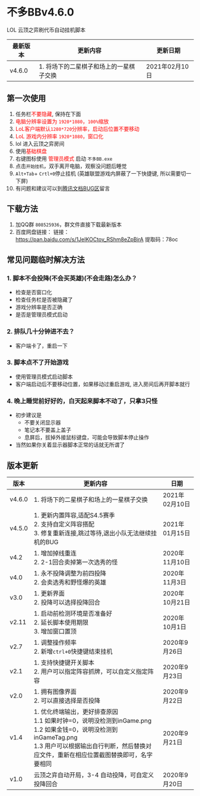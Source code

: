 # 不多BBv4.6.0

 LOL 云顶之弈刷代币自动挂机脚本

| 最新版本 | 更新内容                                | 更新日期       |
| -------- | --------------------------------------- | -------------- |
| v4.6.0   | 1. 将场下的二星棋子和场上的一星棋子交换 | 2021年02月10日 |


## 第一次使用

1. 任务栏<font color=#FF0000>不要隐藏</font>, 保持在下面
2. <font color=#FF0000>电脑分辨率设置为 `1920*1080`，`100%`缩放</font> 
3. <font color=#FF0000>LoL客户端默认`1280*720`分辨率，启动后位置不要移动</font>
4. <font color=#FF0000>LoL 游戏内分辨率 `1920*1080`，窗口化</font>
5. lol 进入云顶之弈房间
6. 使用<font color=#FF0000>基础棋盘</font>
7. 右键图标使用 <font color=#FF0000>管理员模式 </font> 启动 `不多BB.exe`
8. 点击`开始挂机`，双手离开电脑，观察没问题后睡觉
9. `Alt+Tab`+ `Crtl+0`停止挂机   (英雄联盟游戏内屏蔽了一下快捷键, 所以需要切一下屏)
10. 有问题和建议可以到[腾讯文档BUG区](https://docs.qq.com/sheet/DSklsY0hZRmhycmJt?groupUin=IJjUw0eVIFNAuHRUyb66pQ%253D%253D&tab=BB08J2)留言

## 下载方法

1. 加QQ群 `808525936`，群文件直接下载最新版本
2. 百度网盘链接：
   链接：https://pan.baidu.com/s/1JeIKOCtov_RShm8eZpBirA 
   提取码：78oc 

##  常见问题临时解决方法

### 1. 脚本不会投降(不会买英雄)(不会走路)怎么办？

- 检查是否窗口化
- 检查任务栏是否被隐藏了
- 游戏分辨率是否正确
- 是否是管理员模式启动

### 2. 排队几十分钟进不去？

- 客户端卡了，重启一下

### 3. 脚本点不了开始游戏

- 使用管理员模式启动脚本
- 客户端启动后不要移动位置，如果移动过重启游戏, 进入房间后再开脚本就行

### 4. 晚上睡觉前好好的，白天起来脚本不动了，只拿3只怪

- 初步建议是
  - 不要关闭显示器
  - 笔记本不要盖上盖子
  - 息屏后，拔掉外接鼠标键盘，可能会导致脚本停止操作
- 当然如果你关着显示器脚本正常的话就无所谓了

## 版本更新

| 版本   | 更新内容                                                     | 日期           |
| ------ | ------------------------------------------------------------ | -------------- |
| v4.6.0 | 1. 将场下的二星棋子和场上的一星棋子交换                      | 2021年02月10日 |
| v4.5.0 | 1. 更新内置阵容,适配S4.5赛季<br />2. 支持自定义阵容搭配<br/>3. 修复重新连接,跳过等待,退出小队无法继续挂机的BUG<br/> | 2021年01月15日 |
| v4.2   | 1. 增加掉线重连<br />2. 2-1回合卖掉第一次选秀的怪            | 2020年11月10日 |
| v4.0   | 1. 永不投降调整为前四投降<br />2. 会卖选秀和野怪爆的英雄     | 2020年11月3日  |
| v3.0   | 1. 更新界面<br />2. 投降可以选择投降回合                     | 2020年10月21日 |
| v2.11  | 1. 启动前检测环境是否准备好<br />2. 延长脚本使用期限<br />3. 增加窗口置顶 | 2020年10月1日  |
| v2.7   | 1. 调整操作频率<br />2. 新增`ctrl+0`快捷键结束挂机           | 2020年9月26日  |
| v2.1   | 1. 支持快捷键开关脚本<br />2. 用户可以指定阵容抓牌，可以自定义指定阵容 | 2020年9月23日  |
| v2.0   | 1. 拥有图像界面<br />2. 可以直接选择是否投降                 | 2020年9月22日  |
| v1.4   | 1. 优化终端输出，更好排查原因  <br />1.1 如果时钟=0，说明没检测到inGame.png  <br/>1.2 如果金钱=0，说明没检测到inGameTag.png  <br/>1.3 用户可以根据输出自行判断，然后替换对应文件，重新在相应位置截图替换即可，名字要相同 | 2020年9月21日  |
| v1.0   | 云顶之弈自动开局，3-4 自动投降，可自定义投降回合             | 2020年9月20日  |
